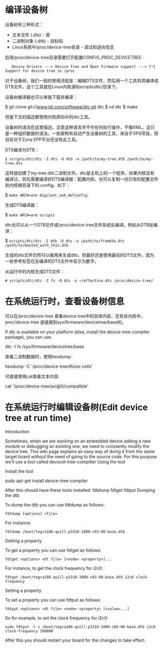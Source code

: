 # 编译设备树

设备树有三种形式：
- 文本文件 (.dts) - 源
- 二进制对象 (.dtb) - 目标码
- Linux系统中/proc/device-tree目录 - 调试和逆向信息

启用/proc/device-tree目录需要打开配置CONFIG_PROC_DEVICETREE:

`    Device Drivers --->
    Device Tree and Open Firmware support --->
    [*] Support for device tree in /proc
`

对于设备树，我们一般的使用流程是：编辑DTS文件，然后用一个工具将其编译成DTB文件，这个工具就在Linux内核源码scripts/dtc/目录下。

设备树编译器也可以单独下载并编译：

$ git clone git://www.jdl.com/software/dtc.git dtc
$ cd dtc
$ make

但是下文的描述都使用内核原码中的dtc工具。

设备树的语法在这里描述。注意这种语言并不作任何执行操作，不像XML，这只是一种组织数据的语法。一些架构有自动产生设备树的工具，来自于XPS项目。但目前对于Zynq EPP平台还没有此工具。

DTS编译为DTB：

`$ scripts/dtc/dtc -I dts -O dtb -o /path/to/my-tree.dtb /path/to/my-tree.dts`

这样就创建了my-tree.dtb二进制文件。dtc是主机上的一个程序。如果内核没有编译过，则先需要编译好DTS编译器：配置内核，也可以复制一份已有的配置文件到内核根目录下的.config。如下：

$ `make ARCH=arm digilent_zed_defconfig`

生成DTS编译器：

$ `make ARCH=arm scripts`

dtc也可以从一个DTB文件或/proc/device-tree文件系统反编译。例如从DTB反编译：

$ `scripts/dtc/dtc -I dtb -O dts -o /path/to/fromdtb.dts /path/to/booted_with_this.dtb`

生成的dts文件仍然可以被用来生成dtb。但最好还是使用最初的DTS文件，因为一些参考标签在反编译的DTS文件中显示为数字。

从运行中的内核生成DTS文件：

`# scripts/dtc/dtc -I fs -O dts -o ~/effective.dts /proc/device-tree/`


# 在系统运行时，查看设备树信息

可以在/proc/device-tree 查看device tree中的具体内容，在有些内核中，proc/device-tree 是链接到sys/firmware/devicetree/base的。



If dtc is available on your platform (else, install the device-tree-compiler package), you can use:

dtc -I fs /sys/firmware/devicetree/base

查看二进制数据时，使用hexdump:

hexdump -C '/proc/device-tree/#size-cells'

可直接使用cat查看文本内容:

cat '/proc/device-tree/axi@0/compatible'

# 在系统运行时编辑设备树(Edit device tree at run time)

Introduction

Sometimes, when we are working on an embedded device adding a new module or debugging an existing one, we need to constantly modify the device tree. This wiki page explains an easy way of doing it from the same target board without the need of going to the source code. For this purpose we'll use a tool called devocet-tree-compitler
Using the tool

Install the tool

sudo apt-get install device-tree-compiler

After this should have these tools installed: fdtdump fdtget fdtput
Dumping the dtb

To dump the dtb you can use fdtdump as follows:

`fdtdump [options] <file>`

For instance:

`fdtdump /boot/tegra186-quill-p3310-1000-c03-00-base.dtb`

Getting a property

To get a property you can use fdtget as follows:

`fdtget <options> <dt file> [<node> <property>]...`

For instance, to get the clock frequency for i2c0:

`fdtget /boot/tegra186-quill-p3310-1000-c03-00-base.dtb i2c0 clock-frequency`

Setting a property

To set a property you can use fdtput as follows:

`fdtput <options> <dt file> <node> <property> [<value>...]`

So for example, to set the clock frequency for i2c0:

`sudo fdtput -t i /boot/tegra186-quill-p3310-1000-c03-00-base.dtb i2c0 clock-frequency 100000`

After this you should restart your board for the changes to take effect.
